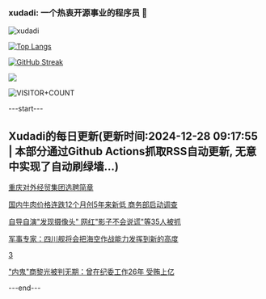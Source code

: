 ### xudadi: 一个热衷开源事业的程序员 👋

![xudadi](https://github-readme-stats-git-masterorgs-github-readme-stats-team.vercel.app/api?username=xudadi)

[![Top Langs](https://github-readme-stats.vercel.app/api/top-langs/?username=xudadi)](https://github.com/anuraghazra/github-readme-stats)

[![GitHub Streak](https://streak-stats.demolab.com?user=xudadi&locale=zh_Hans)](https://git.io/streak-stats)

![](https://raw.githubusercontent.com/xudadi/xudadi/main/assets/github-contribution-grid-snake.svg)

![VISITOR+COUNT](https://komarev.com/ghpvc/?username=xudadi&label=VISITOR+COUNT)


---start---

## Xudadi的每日更新(更新时间:2024-12-28 09:17:55 | 本部分通过Github Actions抓取RSS自动更新, 无意中实现了自动刷绿墙...)

[重庆对外经贸集团选聘简章](https://www.gongkaoleida.com/article/2247742)

[国内牛肉价格连跌12个月创5年来新低 商务部启动调查](https://m.163.com/news/article/JKEL4P570512B07B.html)

[自导自演"发现摄像头" 网红"影子不会说谎"等35人被抓](https://m.163.com/news/article/JKEQ0JOK000189PS.html)

[军事专家：四川舰将会把海空作战能力发挥到新的高度](https://m.163.com/news/article/JKE88T50051497H3.html)

[3](https://m.163.com/touch/news/sub/domestic)

["内鬼"商黎光被判无期：曾在纪委工作26年 受贿上亿](https://m.163.com/news/article/JKEDJUN4055040N3.html)

---end---
